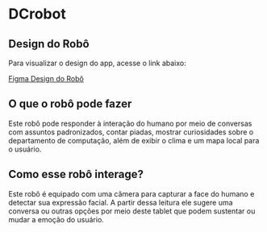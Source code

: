 # DCrobot

## Design do Robô

Para visualizar o design do app, acesse o link abaixo:

[Figma Design do Robô](https://www.figma.com/design/GFrq8Fe5DFiPgeQ7sG0SNu/Rob%C3%B4?node-id=0-1&t=qGBpWKD3dS89sd2m-1)

## O que o robô pode fazer

Este robô pode responder à interação do humano por meio de conversas com assuntos padronizados, contar piadas, mostrar curiosidades sobre o departamento de computação, além de exibir o clima e um mapa local para o usuário.

## Como esse robô interage?

Este robô é equipado com uma câmera para capturar a face do humano e detectar sua expressão facial. A partir dessa leitura ele sugere uma conversa ou outras opções por meio deste tablet que podem sustentar ou mudar a emoção do usuário.

